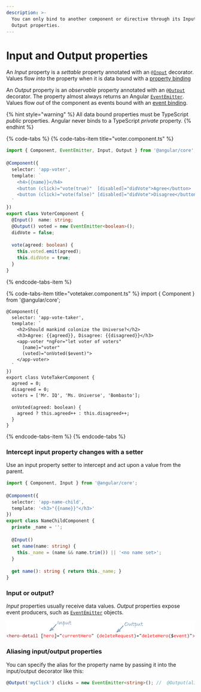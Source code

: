 ```yaml
---
description: >-
  You can only bind to another component or directive through its Input and
  Output properties.
---
```


# Input and Output properties

An _Input_ property is a _settable_ property annotated with an `@`[`Input`](https://angular.io/api/core/Input) decorator. Values flow _into_ the property when it is data bound with a [property binding](https://angular.io/guide/template-syntax#property-binding)

An _Output_ property is an _observable_ property annotated with an `@`[`Output`](https://angular.io/api/core/Output) decorator. The property almost always returns an Angular [`EventEmitter`](https://angular.io/api/core/EventEmitter). Values flow _out_ of the component as events bound with an [event binding](https://angular.io/guide/template-syntax#event-binding).



{% hint style="warning" %}
 All data bound properties must be TypeScript _public_ properties. Angular never binds to a TypeScript _private_ property.
{% endhint %}

{% code-tabs %}
{% code-tabs-item title="voter.component.ts" %}
```typescript
import { Component, EventEmitter, Input, Output } from '@angular/core';

@Component({
  selector: 'app-voter',
  template: `
    <h4>{{name}}</h4>
    <button (click)="vote(true)"  [disabled]="didVote">Agree</button>
    <button (click)="vote(false)" [disabled]="didVote">Disagree</button>
  `
})
export class VoterComponent {
  @Input()  name: string;
  @Output() voted = new EventEmitter<boolean>();
  didVote = false;

  vote(agreed: boolean) {
    this.voted.emit(agreed);
    this.didVote = true;
  }
}
```
{% endcode-tabs-item %}

{% code-tabs-item title="votetaker.component.ts" %}
    import { Component }      from '@angular/core';

    @Component({
      selector: 'app-vote-taker',
      template: `
        <h2>Should mankind colonize the Universe?</h2>
        <h3>Agree: {{agreed}}, Disagree: {{disagreed}}</h3>
        <app-voter *ngFor="let voter of voters"
          [name]="voter"
          (voted)="onVoted($event)">
        </app-voter>
      `
    })
    export class VoteTakerComponent {
      agreed = 0;
      disagreed = 0;
      voters = ['Mr. IQ', 'Ms. Universe', 'Bombasto'];

      onVoted(agreed: boolean) {
        agreed ? this.agreed++ : this.disagreed++;
      }
    }
{% endcode-tabs-item %}
{% endcode-tabs %}

### Intercept input property changes with a setter <a id="intercept-input-property-changes-with-a-setter"></a>

 Use an input property setter to intercept and act upon a value from the parent.

```typescript
import { Component, Input } from '@angular/core';

@Component({
  selector: 'app-name-child',
  template: '<h3>"{{name}}"</h3>'
})
export class NameChildComponent {
  private _name = '';

  @Input()
  set name(name: string) {
    this._name = (name && name.trim()) || '<no name set>';
  }

  get name(): string { return this._name; }
}
```

### Input or output?

 _Input_ properties usually receive data values. _Output_ properties expose event producers, such as [`EventEmitter`](https://angular.io/api/core/EventEmitter) objects.

![](../../.gitbook/assets/image.png)

### Aliasing input/output properties 

 You can specify the alias for the property name by passing it into the input/output decorator like this:

```typescript
@Output('myClick') clicks = new EventEmitter<string>(); //  @Output(alias) propertyName = ...
```

## 

